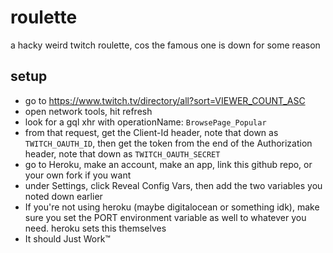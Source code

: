 roulette
========

a hacky weird twitch roulette, cos the famous one is down for some reason

setup
-----

* go to https://www.twitch.tv/directory/all?sort=VIEWER_COUNT_ASC
* open network tools, hit refresh
* look for a gql xhr with operationName: `BrowsePage_Popular`
* from that request, get the Client-Id header, note that down as `TWITCH_OAUTH_ID`, then get the token from the end of the Authorization header, note that down as `TWITCH_OAUTH_SECRET`
* go to Heroku, make an account, make an app, link this github repo, or your own fork if you want
* under Settings, click Reveal Config Vars, then add the two variables you noted down earlier
* If you're not using heroku (maybe digitalocean or something idk), make sure you set the PORT environment variable as well to whatever you need. heroku sets this themselves
* It should Just Work:tm:
